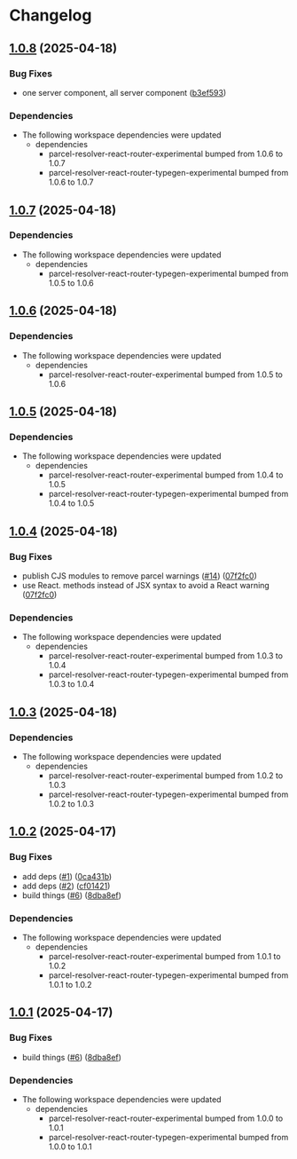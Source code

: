 # Changelog

## [1.0.8](https://github.com/jacob-ebey/parcel-plugin-react-router/compare/parcel-config-react-router-experimental-v1.0.7...parcel-config-react-router-experimental-v1.0.8) (2025-04-18)


### Bug Fixes

* one server component, all server component ([b3ef593](https://github.com/jacob-ebey/parcel-plugin-react-router/commit/b3ef593a5ab6a2ecb0d70b89ed552fdc59227859))


### Dependencies

* The following workspace dependencies were updated
  * dependencies
    * parcel-resolver-react-router-experimental bumped from 1.0.6 to 1.0.7
    * parcel-resolver-react-router-typegen-experimental bumped from 1.0.6 to 1.0.7

## [1.0.7](https://github.com/jacob-ebey/parcel-plugin-react-router/compare/parcel-config-react-router-experimental-v1.0.6...parcel-config-react-router-experimental-v1.0.7) (2025-04-18)


### Dependencies

* The following workspace dependencies were updated
  * dependencies
    * parcel-resolver-react-router-typegen-experimental bumped from 1.0.5 to 1.0.6

## [1.0.6](https://github.com/jacob-ebey/parcel-plugin-react-router/compare/parcel-config-react-router-experimental-v1.0.5...parcel-config-react-router-experimental-v1.0.6) (2025-04-18)


### Dependencies

* The following workspace dependencies were updated
  * dependencies
    * parcel-resolver-react-router-experimental bumped from 1.0.5 to 1.0.6

## [1.0.5](https://github.com/jacob-ebey/parcel-plugin-react-router/compare/parcel-config-react-router-experimental-v1.0.4...parcel-config-react-router-experimental-v1.0.5) (2025-04-18)


### Dependencies

* The following workspace dependencies were updated
  * dependencies
    * parcel-resolver-react-router-experimental bumped from 1.0.4 to 1.0.5
    * parcel-resolver-react-router-typegen-experimental bumped from 1.0.4 to 1.0.5

## [1.0.4](https://github.com/jacob-ebey/parcel-plugin-react-router/compare/parcel-config-react-router-experimental-v1.0.3...parcel-config-react-router-experimental-v1.0.4) (2025-04-18)


### Bug Fixes

* publish CJS modules to remove parcel warnings ([#14](https://github.com/jacob-ebey/parcel-plugin-react-router/issues/14)) ([07f2fc0](https://github.com/jacob-ebey/parcel-plugin-react-router/commit/07f2fc0062463cd50ca8b53f34d9e6bf89ddac1a))
* use React. methods instead of JSX syntax to avoid a React warning ([07f2fc0](https://github.com/jacob-ebey/parcel-plugin-react-router/commit/07f2fc0062463cd50ca8b53f34d9e6bf89ddac1a))


### Dependencies

* The following workspace dependencies were updated
  * dependencies
    * parcel-resolver-react-router-experimental bumped from 1.0.3 to 1.0.4
    * parcel-resolver-react-router-typegen-experimental bumped from 1.0.3 to 1.0.4

## [1.0.3](https://github.com/jacob-ebey/parcel-plugin-react-router/compare/parcel-config-react-router-experimental-v1.0.2...parcel-config-react-router-experimental-v1.0.3) (2025-04-18)


### Dependencies

* The following workspace dependencies were updated
  * dependencies
    * parcel-resolver-react-router-experimental bumped from 1.0.2 to 1.0.3
    * parcel-resolver-react-router-typegen-experimental bumped from 1.0.2 to 1.0.3

## [1.0.2](https://github.com/jacob-ebey/parcel-plugin-react-router/compare/parcel-config-react-router-experimental-v1.0.1...parcel-config-react-router-experimental-v1.0.2) (2025-04-17)


### Bug Fixes

* add deps ([#1](https://github.com/jacob-ebey/parcel-plugin-react-router/issues/1)) ([0ca431b](https://github.com/jacob-ebey/parcel-plugin-react-router/commit/0ca431b9d8fe1811068b17d2b2359737d9af064f))
* add deps ([#2](https://github.com/jacob-ebey/parcel-plugin-react-router/issues/2)) ([cf01421](https://github.com/jacob-ebey/parcel-plugin-react-router/commit/cf014212b203482bd2100150a443afc2d56dd12f))
* build things ([#6](https://github.com/jacob-ebey/parcel-plugin-react-router/issues/6)) ([8dba8ef](https://github.com/jacob-ebey/parcel-plugin-react-router/commit/8dba8efcd4209f8e69fa763a82ecc0892cd0ea22))


### Dependencies

* The following workspace dependencies were updated
  * dependencies
    * parcel-resolver-react-router-experimental bumped from 1.0.1 to 1.0.2
    * parcel-resolver-react-router-typegen-experimental bumped from 1.0.1 to 1.0.2

## [1.0.1](https://github.com/jacob-ebey/parcel-plugin-react-router/compare/parcel-config-react-router-experimental-v1.0.0...parcel-config-react-router-experimental-v1.0.1) (2025-04-17)


### Bug Fixes

* build things ([#6](https://github.com/jacob-ebey/parcel-plugin-react-router/issues/6)) ([8dba8ef](https://github.com/jacob-ebey/parcel-plugin-react-router/commit/8dba8efcd4209f8e69fa763a82ecc0892cd0ea22))


### Dependencies

* The following workspace dependencies were updated
  * dependencies
    * parcel-resolver-react-router-experimental bumped from 1.0.0 to 1.0.1
    * parcel-resolver-react-router-typegen-experimental bumped from 1.0.0 to 1.0.1
